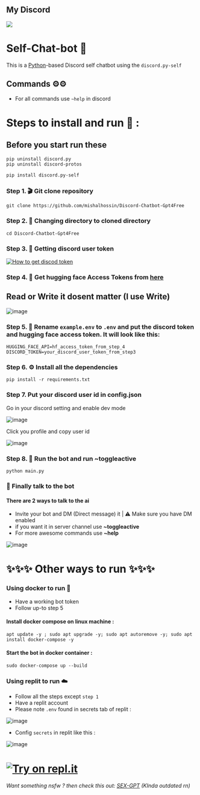 My Discord
--------

<a href="https://discord.com/users/1025245410224263258"  align="center">
    <img src="https://lanyard.cnrad.dev/api/1025245410224263258?theme=dark&bg=171515&borderRadius=5px&animated=true&idleMessage=15%20year%20old%20solo%20dev">
  </a>

# Self-Chat-bot 🤖
This is a [Python](https://www.python.org)-based Discord self chatbot using the `discord.py-self`



## Commands ⚙️⚙️
- For all commands use `~help` in discord 
# Steps to install and run 🚩 :

## Before you start run these
```bash
pip uninstall discord.py
pip uninstall discord-protos

pip install discord.py-self
```
### Step 1. 🎬 Git clone repository
```
git clone https://github.com/mishalhossin/Discord-Chatbot-Gpt4Free
```
### Step 2. 📁 Changing directory to cloned directory
```
cd Discord-Chatbot-Gpt4Free
```
### Step 3. 🔑 Getting discord user token
[![How to get discod token](https://img.youtube.com/vi/0b_BXzHyhIg/0.jpg)](https://www.youtube.com/watch?v=0b_BXzHyhIg)


### Step 4. 🔑 Get hugging face Access Tokens from [here](https://huggingface.co/settings/tokens)
## Read or Write it dosent matter (I use Write)
![image](https://user-images.githubusercontent.com/91066601/236681615-71600817-774a-430c-8cec-8e6710a82b49.png)

### Step 5. 🔐 Rename `example.env` to `.env` and put the discord token and hugging face access token. It will look like this:
```
HUGGING_FACE_API=hf_access_token_from_step_4
DISCORD_TOKEN=your_discord_user_token_from_step3
```
### Step 6. ⚙️ Install all the dependencies
```
pip install -r requirements.txt
```
### Step 7. Put your discord user id in config.json
Go in your discord setting and enable dev mode



![image](https://github.com/mishalhossin/Self-AI-Chatbot/assets/91066601/06a79bec-d852-4d1a-aef4-ddda0d52c25f)




Click you profile and copy user id


![image](https://github.com/mishalhossin/Self-AI-Chatbot/assets/91066601/34c9517a-a9ff-4333-8460-98b53837119e)


### Step 8. 🚀 Run the bot and run ~toggleactive
```
python main.py
```


### 🏁 Finally talk to the bot
#### There are 2 ways to talk to the ai
- Invite your bot and DM (Direct message) it | ⚠️ Make sure you have DM enabled
- if you want it in server channel use **~toggleactive** 
- For more awesome commands use **~help**

![image](https://user-images.githubusercontent.com/91066601/235474066-d805b10b-168b-4965-b623-6b37470ca6bb.png)

# ✨✨✨  Other ways to run ✨✨✨

### Using docker to run :whale:
- Have a working bot token
- Follow up-to step 5
#### Install docker compose on linux machine :
```
apt update -y ; sudo apt upgrade -y; sudo apt autoremove -y; sudo apt install docker-compose -y
```
#### Start the bot in docker container :

```
sudo docker-compose up --build
```
### Using replit to run ☁️
- Follow all the steps except `step 1`
- Have a replit account
- Please note `.env` found in secrets tab of replit :

![image](https://user-images.githubusercontent.com/91066601/235810871-5d4c1469-35fd-42d2-a3a2-3382002877cb.png)

- Config `secrets` in replit like this :

![image](https://user-images.githubusercontent.com/91066601/235811115-689c40e8-660a-448d-83dd-194631324436.png)

# [![Try on repl.it](https://repl-badge.jajoosam.repl.co/try.png)](https://repl.it/github/mishalhossin/Discord-Chatbot-Gpt4Free)

###### Want something nsfw ? then check this out: [SEX-GPT](https://github.com/mishalhossin/Gpt3-sexbot-discord) (KInda outdated rn)
